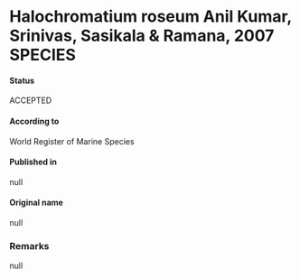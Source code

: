 # Halochromatium roseum Anil Kumar, Srinivas, Sasikala & Ramana, 2007 SPECIES

#### Status
ACCEPTED

#### According to
World Register of Marine Species

#### Published in
null

#### Original name
null

### Remarks
null